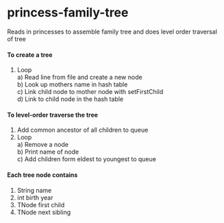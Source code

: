 # princess-family-tree
Reads in princesses to assemble family tree and does level order traversal of tree


#### To create a tree
1) Loop  
  a) Read line from file and create a new node  
  b) Look up mothers name in hash table  
  c) Link child node to mother node with setFirstChild  
  d) Link to child node in the hash table

#### To level-order traverse the tree
1) Add common ancestor of all children to queue
2) Loop  
  a) Remove a node  
  b) Print name of node  
  c) Add children form eldest to youngest to queue  

#### Each tree node contains 
1) String name
2) int birth year
3) TNode first child
4) TNode next sibling
